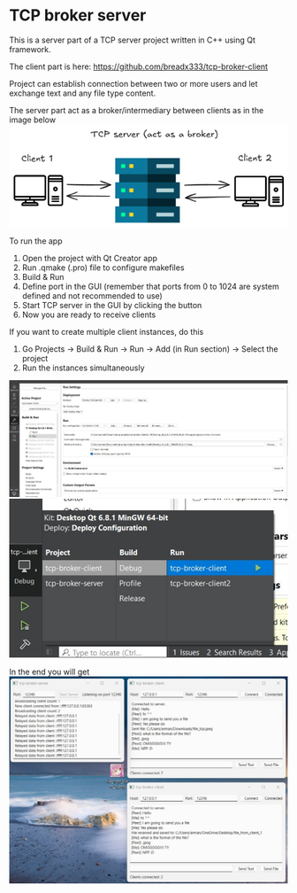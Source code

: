 # TCP broker server

This is a server part of a TCP server project written in C++ using Qt framework.

The client part is here: https://github.com/breadx333/tcp-broker-client

Project can establish connection between two or more users and let exchange text and any file type content.

The server part act as a broker/intermediary between clients as in the image below
![pic](./docs/images/tcp-broker-docs.png)

To run the app
1. Open the project with Qt Creator app
2. Run .qmake (.pro) file to configure makefiles
3. Build & Run
4. Define port in the GUI (remember that ports from 0 to 1024 are system defined and not recommended to use)
5. Start TCP server in the GUI by clicking the button
6. Now you are ready to receive clients

If you want to create multiple client instances, do this

1. Go Projects -> Build & Run -> Run -> Add (in Run section) -> Select the project
2. Run the instances simultaneously

![pic](./docs/images/tcp-broker-setup.jpg)
![pic](./docs/images/tcp-broker-run-multiple.jpg) 

In the end you will get
![pic](./docs/images/tcp-broker-finished.jpg)
